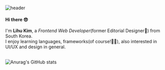 ![header](https://capsule-render.vercel.app/api?type=cylinder&color=timeGradient&height=150&section=header&text=Hey%20I'm%20Lihu🦄&fontSize=50&animation=twinkling&desc=🤸‍♀️🎧💻🎥📚✈&descSize=18&descAlignY=80&fontAlignY=45)

#### Hi there 😎

I'm **Lihu Kim**, a *Frontend Web Developer*(former Editorial Designer🎨) from South Korea. <br>
I enjoy learning languages, frameworks(of course!🙋‍♀️), also interested in UI/UX and design in general. 
<br><br>


![Anurag's GitHub stats](https://github-readme-stats.vercel.app/api?username=limelumo&show_icons=true&theme=radical)



